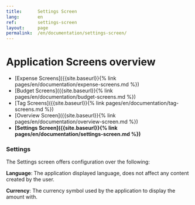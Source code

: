 ```yaml
---
title:      Settings Screen
lang:       en
ref:        settings-screen
layout:     page
permalink:  /en/documentation/settings-screen/
---
```


# Application Screens overview


- [Expense Screens]({{site.baseurl}}{%    link pages/en/documentation/expense-screens.md %})
- [Budget Screens]({{site.baseurl}}{%     link pages/en/documentation/budget-screens.md  %})
- [Tag Screens]({{site.baseurl}}{%        link pages/en/documentation/tag-screens.md     %})
- [Overview Screen]({{site.baseurl}}{%    link pages/en/documentation/overview-screen.md %})
- **[Settings Screen]({{site.baseurl}}{%  link pages/en/documentation/settings-screen.md %})**


### Settings

The Settings screen offers configuration over the following:

**Language**: The application displayed language, does not affect any content created by the user.

**Currency**: The currency symbol used by the application to display the amount with.
